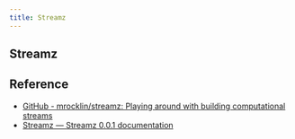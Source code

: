 ```yaml
---
title: Streamz
---
```


## Streamz


## Reference
* [GitHub - mrocklin/streamz: Playing around with building computational streams](https://github.com/mrocklin/streamz)
* [Streamz — Streamz 0.0.1 documentation](https://streamz.readthedocs.io/en/latest/)

